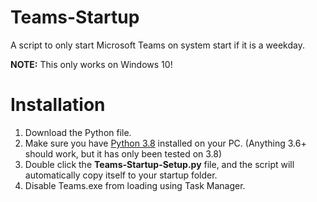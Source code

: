 # Teams-Startup
A script to only start Microsoft Teams on system start if it is a weekday.

**NOTE:** This only works on Windows 10!
# Installation
1) Download the Python file.
2) Make sure you have [Python 3.8](https://www.python.org/ftp/python/3.8.7/python-3.8.7-embed-amd64.zip) installed on your PC. (Anything 3.6+ should work, but it has only been tested on 3.8)
3) Double click the __Teams-Startup-Setup.py__ file, and the script will automatically copy itself to your startup folder.
4) Disable Teams.exe from loading using Task Manager.
